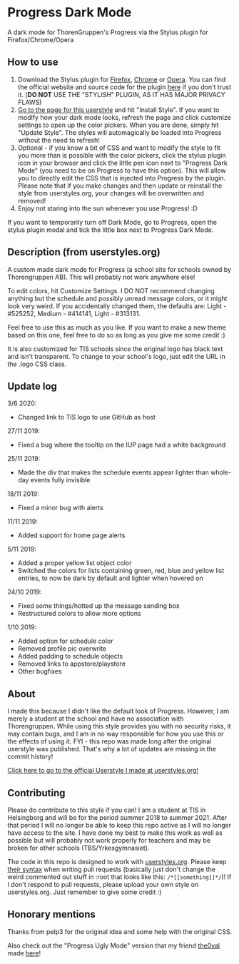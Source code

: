 # Progress Dark Mode
 A dark mode for ThorenGruppen's Progress via the Stylus plugin for Firefox/Chrome/Opera

## How to use

1. Download the Stylus plugin for [Firefox](https://addons.mozilla.org/en-US/firefox/addon/styl-us/), [Chrome](https://chrome.google.com/webstore/detail/stylus/clngdbkpkpeebahjckkjfobafhncgmne/) or [Opera](https://addons.opera.com/en/extensions/details/stylus/). You can find the official website and source code for the plugin [here](https://add0n.com/stylus.html) if you don't trust it. (**DO NOT** USE THE "STYL*ISH*" PLUGIN, AS IT HAS MAJOR PRIVACY FLAWS)
2. [Go to the page for this userstyle](https://userstyles.org/styles/175794/progress-dark-mode) and hit "Install Style". If you want to modify how your dark mode looks, refresh the page and click customize settings to open up the color pickers. When you are done, simply hit "Update Style". The styles will automagically be loaded into Progress without the need to refresh!
3. Optional - if you know a bit of CSS and want to modify the style to fit you more than is possible with the color pickers, click the stylus plugin icon in your browser and click the little pen icon next to "Progress Dark Mode" (you need to be on Progress to have this option). This will allow you to directly edit the CSS that is injected into Progress by the plugin. Please note that if you make changes and then update or reinstall the style from userstyles.org, your changes will be overwritten and removed!
4. Enjoy not staring into the sun whenever you use Progress! :D

If you want to temporarily turn off Dark Mode, go to Progress, open the stylus plugin modal and tick the little box next to Progress Dark Mode.

## Description (from userstyles.org)

A custom made dark mode for Progress (a school site for schools owned by Thorengruppen AB). This will probably not work anywhere else!

To edit colors, hit Customize Settings. I DO NOT recommend changing anything but the schedule and possibly unread message colors, or it might look very weird. If you accidentally changed them, the defaults are: Light - #525252, Medium - #414141, Light - #313131.

Feel free to use this as much as you like. If you want to make a new theme based on this one, feel free to do so as long as you give me some credit :)

It is also customized for TIS schools since the original logo has black text and isn't transparent. To change to your school's logo, just edit the URL in the .logo CSS class.

## Update log

3/6 2020:
- Changed link to TIS logo to use GitHub as host

27/11 2019:
- Fixed a bug where the tooltip on the IUP page had a white background

25/11 2019:
- Made the div that makes the schedule events appear lighter than whole-day events fully invisible

18/11 2019:
- Fixed a minor bug with alerts

11/11 2019:
- Added support for home page alerts

5/11 2019:
- Added a proper yellow list object color
- Switched the colors for lists containing green, red, blue and yellow list entries, to now be dark by default and lighter when hovered on

24/10 2019:
- Fixed some things/hotted up the message sending box
- Restructured colors to allow more options

1/10 2019:
- Added option for schedule color
- Removed profile pic overwrite
- Added padding to schedule objects
- Removed links to appstore/playstore
- Other bugfixes

## About
I made this because I didn't like the default look of Progress. However, I am merely a student at the school and have no association with Thorengruppen.
While using this style provides you with no security risks, it may contain bugs, and I am in no way responsible for how you use this or the effects of using it.
FYI - this repo was made long after the original userstyle was published. That's why a lot of updates are missing in the commit history!

[Click here to go to the official Userstyle I made at userstyles.org!](https://userstyles.org/styles/175794/progress-dark-mode)

## Contributing
Please do contribute to this style if you can! I am a student at TIS in Helsingborg and will be for the period summer 2018 to summer 2021. After that period I will no longer be able to keep this repo active as I will no longer have access to the site. I have done my best to make this work as well as possible but will probably not work properly for teachers and may be broken for other schools (TBS/Yrkesgymnasiet).

The code in this repo is designed to work with [userstyles.org](https://userstyles.org/). Please keep [their syntax](https://userstyles.org/help/coding#help-style-settings) when writing pull requests (basically just don't change the weird commented out stuff in :root that looks like this: `/*[[something]]*/`)!
If I don't respond to pull requests, please upload your own style on userstyles.org. Just remember to give some credit :)

## Honorary mentions
Thanks from pelp3 for the original idea and some help with the original CSS.

Also check out the "Progress Ugly Mode" version that my friend [the0val](https://github.com/the0val) made [here](https://userstyles.org/styles/176575/progress-ugly-mode)!
